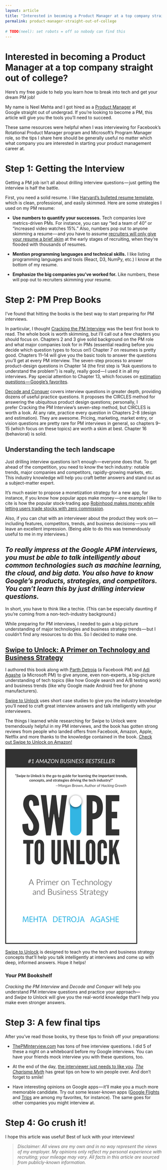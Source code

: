 ```yaml
---
layout: article
title: "Interested in becoming a Product Manager at a top company straight out of college?"
permalink: product-manager-straight-out-of-college

# TODO(neel): set robots = off so nobody can find this
---
```


# Interested in becoming a Product Manager at a top company straight out of college? 

Here’s my free guide to help you learn how to break into tech and get your dream PM job!

My name is Neel Mehta and I got hired as a [Product Manager](https://blog.usejournal.com/how-to-prepare-for-your-google-apm-interviews-b665584c13fc) at Google straight out of undergrad. If you’re looking to become a PM, this article will give you the tools you’ll need to succeed.

These same resources were helpful when I was interviewing for Facebook’s Rotational Product Manager program and Microsoft’s Program Manager role, so the tips I share here should be generally useful no matter which what company you are interested in starting your product management career at.  

# Step 1: Getting the Interview

Getting a PM job isn’t all about drilling interview questions — just getting the interview is half the battle.

First, you need a solid resume. I like [Harvard’s bulleted resume template](https://ocs.fas.harvard.edu/guide-template-library), which is clean, professional, and easily skimmed. Here are some strategies I used on my PM resume:

* **Use numbers to quantify your successes.** Tech companies love metrics-driven PMs. For instance, you can say “led a team of 40” or “increased video watches 15%.” Also, numbers pop out to anyone skimming a resume — and you have to assume [recruiters will only give your resume a brief skim](https://www.businessinsider.com/heres-what-recruiters-look-at-during-the-6-seconds-they-spend-on-your-resume-2012-4) at the early stages of recruiting, when they’re flooded with thousands of resumes.

* **Mention programming languages and technical skills.** I like listing programming languages and tools (React, D3, NumPy, etc.) I know at the bottom of my resume.

* **Emphasize the big companies you’ve worked for.** Like numbers, these will pop out to recruiters skimming your resume.

# Step 2: PM Prep Books

I’ve found that hitting the books is the best way to start preparing for PM interviews.

In particular, I thought [Cracking the PM Interview](http://a.co/6QY8fbF) was the best first book to read. The whole book is worth skimming, but I’ll call out a few chapters you should focus on. Chapters 2 and 3 give solid background on the PM role and what major companies look for in PMs (essential reading before you decide which question types to focus on!) Chapter 7 on resumes is pretty good. Chapters 11–14 will give you the basic tools to answer the questions you’ll get at every PM interview. The seven-step process to answer product-design questions in Chapter 14 (the first step is “Ask questions to understand the problem”) is really, really good — I used it in all my interviews. Pay special attention to Chapter 13, which focuses on [estimation questions — Google’s favorites](https://www.quora.com/Does-Google-still-ask-estimation-questions-to-Product-Manager-candidates).

[Decode and Conquer](http://a.co/dEYfpE0) covers interview questions in greater depth, providing dozens of useful practice questions. It proposes the CIRCLES method for answering the ubiquitous product design questions; personally, I prefer Cracking the PM Interview’s seven-step method, but CIRCLES is worth a look. At any rate, practice every question in Chapters 2–8 (design and estimation). They are awesome. Pricing, marketing, market entry, or vision questions are pretty rare for PM interviews in general, so chapters 9–15 (which focus on these topics) are worth a skim at best. Chapter 16 (behavioral) is solid.

## Understanding the tech landscape

Just drilling interview questions isn’t enough — everyone does that. To get ahead of the competition, you need to know the tech industry: notable trends, major companies and competitors, rapidly-growing markets, etc. This industry knowledge will help you craft better answers and stand out as a subject-matter expert.

It’s much easier to propose a monetization strategy for a new app, for instance, if you know how popular apps make money — one example I like to cite is how the popular stock-trading app [Robinhood makes money while letting users trade stocks with zero commission](https://www.fool.com/investing/2018/03/19/how-does-robinhood-make-money.aspx).

Also, if you can chat with an interviewer about the product they work on — including features, competitors, trends, and business decisions — you will leave an excellent impression. (Being able to do this was tremendously useful to me in my interviews.)

## *To really impress at the Google APM interviews, you must be able to talk intelligently about common technologies such as machine learning, the cloud, and big data. You also have to know Google’s products, strategies, and competitors. You can’t learn this by just drilling interview questions.*

In short, you have to think like a techie. (This can be especially daunting if you’re coming from a non-tech-industry background.)

While preparing for PM interviews, I needed to gain a big-picture understanding of major technologies and business strategy trends — but I couldn’t find any resources to do this. So I decided to make one.

## [Swipe to Unlock: A Primer on Technology and Business Strategy](http://a.co/25YzH1C)

I authored this book along with [Parth Detroja](https://www.linkedin.com/in/parthdetroja/) (a Facebook PM) and [Adi Agashe](https://www.linkedin.com/in/adityaagashe/) (a Microsoft PM) to give anyone, even non-experts, a big-picture understanding of tech topics (like how Google search and A/B testing work) and business trends (like why Google made Android free for phone manufacturers).

[Swipe to Unlock](http://a.co/25YzH1C) uses short case studies to give you the industry knowledge you’ll need to craft great interview answers and talk intelligently with your interviewers.

The things I learned while researching for Swipe to Unlock were tremendously helpful in my PM interviews, and the book has gotten strong reviews from people who landed offers from Facebook, Amazon, Apple, Netflix and more thanks to the knowledge contained in the book. [Check out Swipe to Unlock on Amazon!](http://a.co/25YzH1C)

<img src="assets/img/cover/cover-2e.png" id="book-cover" class="img-responsive centered">

<p class="centered"><a href="http://a.co/25YzH1C">Swipe to Unlock</a> is designed to teach you the tech and business strategy concepts that’ll help you talk intelligently at interviews and come up with deep, informed answers. Hope it helps!</p>

### Your PM Bookshelf

*Cracking the PM Interview* and *Decode and Conquer* will help you understand PM interview questions and practice your approach— and *Swipe to Unlock* will give you the real-world knowledge that’ll help you make even stronger answers.

# Step 3: A few final tips

After you’ve read those books, try these tips to finish off your preparations:

* [ThePMInterview.com](https://thepminterview.com/) has tons of free interview questions. I did 5 of these a night on a whiteboard before my Google interviews. You can have your friends mock interview you with these questions, too.

* At the end of the day, [the interviewer just needs to like you](http://www.iu.edu/~uhrs/employment/best.html). *[The Charisma Myth](https://www.amazon.com/Charisma-Myth-Science-Personal-Magnetism/dp/1591845947/ref=sr_1_1?ie=UTF8&qid=1532110423&sr=8-1&keywords=charisma+myth)* has great tips on how to win people over. And don’t forget to smile!

* Have interesting opinions on Google apps — it’ll make you a much more memorable candidate. Try out some lesser-known apps ([Google Flights](https://www.google.com/flights) and [Trips](https://get.google.com/trips/) are among my favorites, for instance). The same goes for other companies you might interview at.

# Step 4: Go crush it!

I hope this article was useful! Best of luck with your interviews!

> *Disclaimer: All views are my own and in no way represent the views of my employer. My opinions only reflect my personal experience with recruiting; your mileage may vary. All facts in this article are sourced from publicly-known information.*



